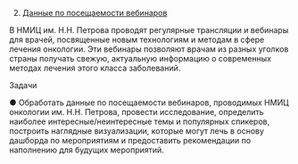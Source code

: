 2. [Данные по посещаемости вебинаров](https://datalens.yandex.ru/ix4v5hp7kc5i7-vizualizaciya-poseshaemosti-vebinarov)


В НМИЦ им. Н.Н. Петрова проводят регулярные трансляции и вебинары для врачей, посвященные новым технологиям и методам в сфере лечения онкологии. Эти вебинары позволяют врачам из разных уголков страны получать свежую, актуальную информацию о современных методах лечения этого класса заболеваний.

Задачи

● Обработать данные по посещаемости вебинаров, проводимых НМИЦ онкологии им. Н.Н. Петрова, провести исследование, определить наиболее интересные/неинтересные темы и популярных спикеров, построить наглядные визуализации, которые могут лечь в основу дашборда по мероприятиям и предоставить рекомендации по наполнению для будущих мероприятий.
